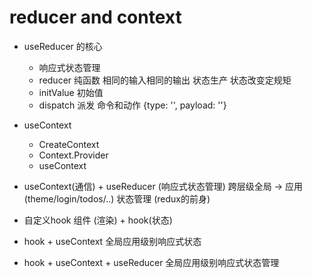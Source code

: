 # reducer and context
- useReducer 的核心
    - 响应式状态管理
    - reducer 纯函数 相同的输入相同的输出 状态生产 状态改变定规矩
    - initValue 初始值
    - dispatch 派发 命令和动作 {type: '', payload: ''}
- useContext
    - CreateContext
    - Context.Provider
    - useContext
- useContext(通信) + useReducer (响应式状态管理)
    跨层级全局 -> 应用 (theme/login/todos/..) 状态管理 (redux的前身)

- 自定义hook
    组件 (渲染) + hook(状态)

- hook + useContext 全局应用级别响应式状态

- hook + useContext + useReducer 全局应用级别响应式状态管理
